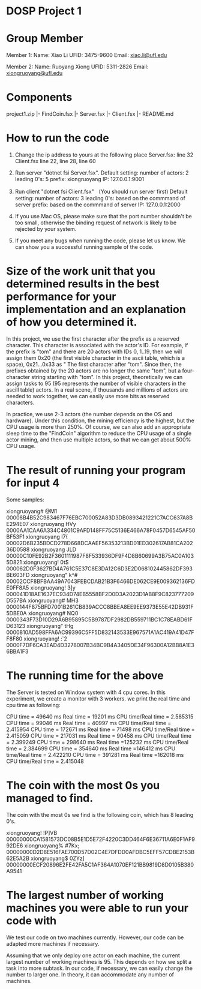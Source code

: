 # DOSP Project 1

# Group Member
Member 1:
        Name: Xiao Li
        UFID: 3475-9600
        Email: xiao.li@ufl.edu

Member 2: 
        Name: Ruoyang Xiong
        UFID: 5311-2826
        Email: xiongruoyang@ufl.edu

# Components
project1.zip
|- FindCoin.fsx
|- Server.fsx
|- Client.fsx
|- README.md

# How to run the code

1. Change the ip address to yours at the following place
        Server.fsx: line 32
        Client.fsx  line 22, line 28, line 60

2. Run server "dotnet fsi Server.fsx". 
        Default setting:
                number of actors: 2
                leading 0's:      5
                prefix:           xiongruoyang
                IP:               127.0.0.1:9001

3. Run client "dotnet fsi Client.fsx" （You should run server first)
        Default setting:
                number of actors: 3
                leading 0's:      based on the commmand of server
                prefix:           based on the commmand of server
                IP:               127.0.0.1:2000

4. If you use Mac OS, please make sure that the port number shouldn't be too small, otherwise the binding request of network is likely to be rejected by your system.

5. If you meet any bugs when running the code, please let us know. We can show you a successful running sample of the code.

# Size of the work unit that you determined results in the best performance for your implementation and an explanation of how you determined it.

In this project, we use the first character after the prefix as a reserved character. This character is associated with the actor's ID. For example, if the prefix is ​​"tom" and there are 20 actors with IDs 0, 1..19, then we will assign them 0x20 (the first visible character in the ascii table, which is a space), 0x21...0x33 as " The first character after "tom". Since then, the prefixes obtained by the 20 actors are no longer the same "tom", but a four-character string starting with "tom". In this project, theoretically we can assign tasks to 95 (95 represents the number of visible characters in the ascill table) actors. In a real scene, if thousands and millions of actors are needed to work together, we can easily use more bits as reserved characters.

In practice, we use 2-3 actors (the number depends on the OS and hardware). Under this condition, the mining efficiency is the highest, but the CPU usage is more than 250%. Of course, we can also add an appropriate sleep time to the "FindCoin" algorithm to reduce the CPU usage of a single actor mining, and then use multiple actors, so that we can get about 500% CPU usage.

# The result of running your program for input 4
Some samples:

xiongruoyang# @M1       00008B4B52C983467F76EBC700052A83D3DB0893421221C7ACC637A8BE294E07
xiongruoyang  HVy       0000AA1CAA6A334C4801C9AFD148FF75C5136E466A78F0457D6545AF50BF53F1
xiongruoyang  I7{       00002D6B235BDCD278D668DCAAEF56353213BD01ED302617AB81CA20236D0588
xiongruoyang  JLD       00000C10FE92B2F3601111987F8F533936DF9F4D8B60699A3B75AC0A1035D821
xiongruoyang! 0t$       000062D0F3627BD4A761C5E37C8E3DA12C6D3E2D068102445862DF393BE603FD
xiongruoyang" k^#       00002CCF8BFBAA49A7043FEBCDAB21B3F6466DE062CE9E009362136FDE0FF8A5
xiongruoyang! 3]y       000041D18AE1637EC934D74EB5558BF2D0D3A2023D1AB8F9C823777209D557BA
xiongruoyang# MH3       0000144F875BFD7001B261CB839ACCC8BBEA8EE9EE9373E55E42DB931F5DBE0A
xiongruoyang# NQ0       0000343F73D10D29A6B95895C5B9787DF2982DB559711BC1C78EABD61FD63123
xiongruoyang" tHg       0000810AD598FFA6AC99396C5FF5D832143533E967571A1AC419A41D47FF8F80
xiongruoyang! :`2       0000F7DF6CA3EAD4D3278007B34BC9B4A3405DE34F96300A12BB8A1E36BBA1F3

# The running time for the above

The Server is tested on Window system with 4 cpu cores. In this experiment, we create a monitor with 3 workers. we print the real time and cpu time as following:

CPU time = 49640 ms    Real time = 19201 ms   CPU time/Real time = 2.585315
CPU time = 99046 ms    Real time = 40997 ms   CPU time/Real time = 2.415954
CPU time = 172671 ms   Real time = 71498 ms   CPU time/Real time = 2.415059
CPU time = 217031 ms   Real time = 90458 ms   CPU time/Real time = 2.399249
CPU time = 298640 ms   Real time =125232 ms   CPU time/Real time = 2.384699
CPU time = 354640 ms   Real time =146412 ms   CPU time/Real time = 2.422210
CPU time = 391281 ms   Real time =162018 ms   CPU time/Real time = 2.415048

# The coin with the most 0s you managed to find.

The coin with the most 0s we find is the following coin, which has 8 leading 0's.

xiongruoyang! !P]VB     00000000CA1581573DC08B5E1D5E72F4220C3DD464F6E36711A6E0F1AF992DE6
xiongruoyang% #7Kx;     00000000D2D8E516FAE700D57D02C4E7DFDD0AFDBC5EFF57CDBE2153B62E5A2B
xiongruoyang$ 0ZYz]     00000000ECF20896E2FE42FA5C1AF364A1070EF121BB9819D8D0105B380A9541


# The largest number of working machines you were able to run your code with

We test our code on two machines currently. However, our code can be adapted more machines if necessary. 

Assuming that we only deploy one actor on each machine, the current largest number of working machines is 95. This depends on how we split a task into more subtask. In our code, if necessary, we can easily change the number to larger one. In theory, it can accommodate any number of machines.